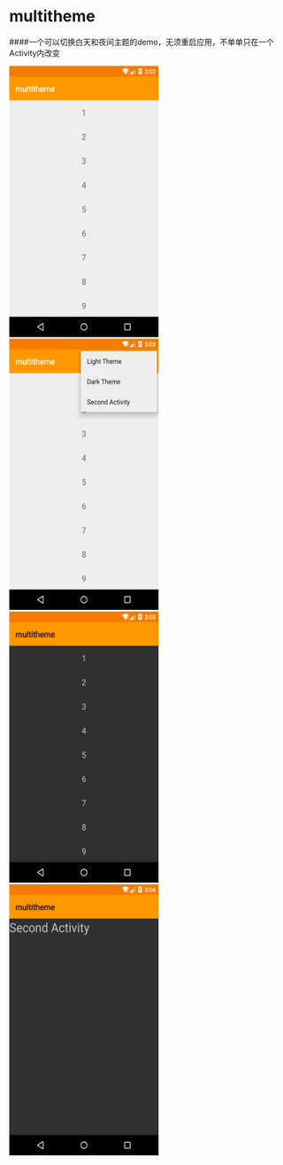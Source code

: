 # multitheme
####一个可以切换白天和夜间主题的demo，无须重启应用，不单单只在一个Activity内改变

<img src="/screenshots/device-2015-09-30-151150.png" width="270" height="490"/>
<img src="/screenshots/device-2015-09-30-151303.png" width="270" height="490"/>
<img src="/screenshots/device-2015-09-30-151321.png" width="270" height="490"/>
<img src="/screenshots/device-2015-09-30-151345.png" width="270" height="490"/>
